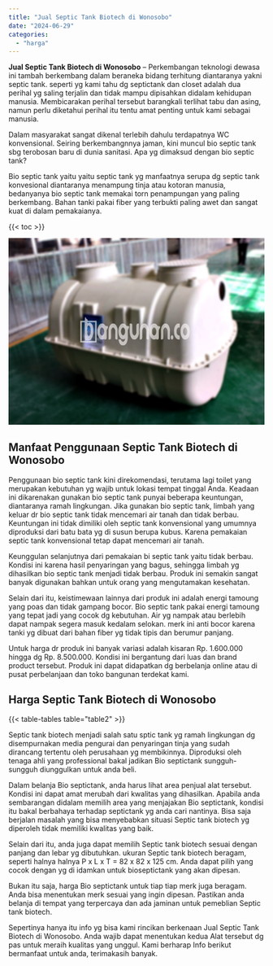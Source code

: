 ```yaml
---
title: "Jual Septic Tank Biotech di Wonosobo"
date: "2024-06-29"
categories: 
  - "harga"
---
```


**Jual Septic Tank Biotech di Wonosobo** – Perkembangan teknologi dewasa ini tambah berkembang dalam beraneka bidang terhitung diantaranya yakni septic tank. seperti yg kami tahu dg septictank dan closet adalah dua perihal yg saling terjalin dan tidak mampu dipisahkan didalam kehidupan manusia. Membicarakan perihal tersebut barangkali terlihat tabu dan asing, namun perlu diketahui perihal itu tentu amat penting untuk kami sebagai manusia.

Dalam masyarakat sangat dikenal terlebih dahulu terdapatnya WC konvensional. Seiring berkembangnnya jaman, kini muncul bio septic tank sbg terobosan baru di dunia sanitasi. Apa yg dimaksud dengan bio septic tank?

Bio septic tank yaitu yaitu septic tank yg manfaatnya serupa dg septic tank konvesional diantaranya menampung tinja atau kotoran manusia, bedanyanya bio septic tank memakai torn penampungan yang paling berkembang. Bahan tanki pakai fiber yang terbukti paling awet dan sangat kuat di dalam pemakaianya.

{{< toc >}}

![Jual Septic Tank Biotech di Wonosobo](/images/jual-bio-septictank-36.png)

## Manfaat Penggunaan Septic Tank Biotech di Wonosobo

Penggunaan bio septic tank kini direkomendasi, terutama lagi toilet yang merupakan kebutuhan yg wajib untuk lokasi tempat tinggal Anda. Keadaan ini dikarenakan gunakan bio septic tank punyai beberapa keuntungan, diantaranya ramah lingkungan. Jika gunakan bio septic tank, limbah yang keluar dr bio septic tank tidak mencemari air tanah dan tidak berbau. Keuntungan ini tidak dimiliki oleh septic tank konvensional yang umumnya diproduksi dari batu bata yg di susun berupa kubus. Karena pemakaian septic tank konvensional tetap dapat mencemari air tanah.

Keunggulan selanjutnya dari pemakaian bi septic tank yaitu tidak berbau. Kondisi ini karena hasil penyaringan yang bagus, sehingga limbah yg dihasilkan bio septic tank menjadi tidak berbau. Produk ini semakin sangat banyak digunakan bahkan untuk orang yang mengutamakan kesehatan.

Selain dari itu, keistimewaan lainnya dari produk ini adalah energi tamoung yang poas dan tidak gampang bocor. Bio septic tank pakai energi tamoung yang tepat jadi yang cocok dg kebutuhan. Air yg nampak atau berlebih dapat nampak segera masuk kedalam selokan. merk ini anti bocor karena tanki yg dibuat dari bahan fiber yg tidak tipis dan berumur panjang.

Untuk harga dr produk ini banyak variasi adalah kisaran Rp. 1.600.000 hingga dg Rp. 8.500.000. Kondisi ini bergantung dari luas dan brand product tersebut. Produk ini dapat didapatkan dg berbelanja online atau di pusat perbelanjaan dan toko bangunan terdekat kami.

## Harga Septic Tank Biotech di Wonosobo

{{< table-tables table="table2" >}}

Septic tank biotech menjadi salah satu sptic tank yg ramah lingkungan dg disempurnakan media pengurai dan penyaringan tinja yang sudah dirancang tertentu oleh perusahaan yg membikinnya. Diproduksi oleh tenaga ahli yang professional bakal jadikan Bio septictank sungguh-sungguh diunggulkan untuk anda beli.

Dalam belanja Bio septictank, anda harus lihat area penjual alat tersebut. Kondisi ini dapat amat merubah dari kwalitas yang dihasilkan. Apabila anda sembarangan didalam memilih area yang menjajakan Bio septictank, kondisi itu bakal berbahaya terhadap septictank yg anda cari nantinya. Bisa saja berjalan masalah yang bisa menyebabkan situasi Septic tank biotech yg diperoleh tidak memiliki kwalitas yang baik.

Selain dari itu, anda juga dapat memilih Septic tank biotech sesuai dengan panjang dan lebar yg dibutuhkan. ukuran Septic tank biotech beragam, seperti halnya halnya P x L x T = 82 x 82 x 125 cm. Anda dapat pilih yang cocok dengan yg di idamkan untuk bioseptictank yang akan dipesan.

Bukan itu saja, harga Bio septictank untuk tiap tiap merk juga beragam. Anda bisa menentukan merk sesuai yang ingin dipesan. Pastikan anda belanja di tempat yang terpercaya dan ada jaminan untuk pemeblian Septic tank biotech.

Sepertinya hanya itu info yg bisa kami rincikan berkenaan Jual Septic Tank Biotech di Wonosobo. Anda wajib dapat menentukan kedua Alat tersebut dg pas untuk meraih kualitas yang unggul. Kami berharap Info berikut bermanfaat untuk anda, terimakasih banyak.
